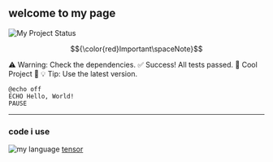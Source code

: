## welcome to my page

![My Project Status](https://img.shields.io/badge/Status-Awesome-blue?style=for-the-badge)

$${\color{red}Important\spaceNote}$$


:warning: Warning: Check the dependencies.
:white_check_mark: Success! All tests passed.
:star2: Cool Project :star2:
:bulb: Tip: Use the latest version.

```batch
@echo off
ECHO Hello, World!
PAUSE
```
---


### code i use


![my language](https://share.google/images/WZfZQKtBb9nuOdRoB/)
[tensor](https://skillicons.dev/icons?i=all)
